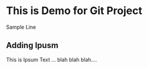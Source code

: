 # This is Demo for Git Project

Sample Line

## Adding Ipusm

This is Ipsum Text ... blah blah blah....